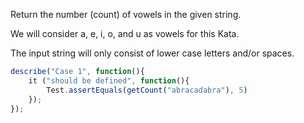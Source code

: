 Return the number (count) of vowels in the given string.

We will consider a, e, i, o, and u as vowels for this Kata.

The input string will only consist of lower case letters and/or spaces.



```javascript
describe("Case 1", function(){
    it ("should be defined", function(){
        Test.assertEquals(getCount("abracadabra"), 5)
    });
});
```


